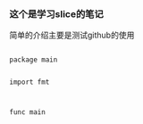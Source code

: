<h3>这个是学习slice的笔记</h3>
<p>简单的介绍主要是测试github的使用</p>
<code>
package main

import fmt

func main
</code>

